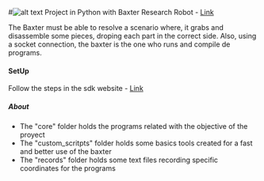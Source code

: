 #![alt text](http://sdk.rethinkrobotics.com/mediawiki-1.22.2/skins/cavendishmw-rethinkrobotics/styles/images/header_logo.png)
Project in Python with Baxter Research Robot - [Link](http://sdk.rethinkrobotics.com/wiki/Main_Page)

The Baxter must be able to resolve a scenario where, it grabs and disassemble some pieces, droping each part in the correct side.
Also, using a socket connection, the baxter is the one who runs and compile de programs.

#### SetUp

Follow the steps in the sdk website - [Link](http://sdk.rethinkrobotics.com/wiki/Workstation_Setup#Step_1:_Install_Ubuntu)

##### About
* The "core" folder holds the programs related with the objective of the proyect
* The "custom_scritpts" folder holds some basics tools created for a fast and better use of the baxter
* The "records" folder holds some text files recording specific coordinates for the programs